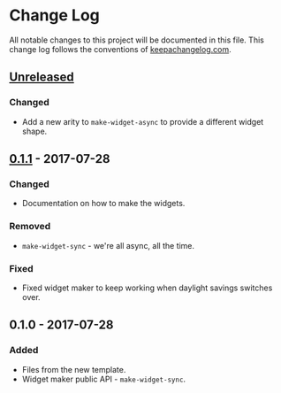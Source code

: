 # Change Log
All notable changes to this project will be documented in this file. This change log follows the conventions of [keepachangelog.com](http://keepachangelog.com/).

## [Unreleased]
### Changed
- Add a new arity to `make-widget-async` to provide a different widget shape.

## [0.1.1] - 2017-07-28
### Changed
- Documentation on how to make the widgets.

### Removed
- `make-widget-sync` - we're all async, all the time.

### Fixed
- Fixed widget maker to keep working when daylight savings switches over.

## 0.1.0 - 2017-07-28
### Added
- Files from the new template.
- Widget maker public API - `make-widget-sync`.

[Unreleased]: https://github.com/your-name/quax/compare/0.1.1...HEAD
[0.1.1]: https://github.com/your-name/quax/compare/0.1.0...0.1.1
